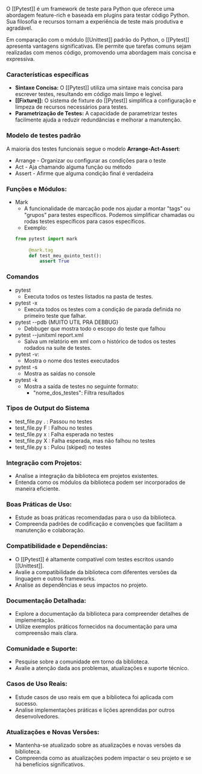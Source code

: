 O [[Pytest]] é um framework de teste para Python que oferece uma abordagem feature-rich e baseada em plugins para testar código Python. Sua filosofia e recursos tornam a experiência de teste mais produtiva e agradável.

Em comparação com o módulo [[Unittest]] padrão do Python, o [[Pytest]] apresenta vantagens significativas. Ele permite que tarefas comuns sejam realizadas com menos código, promovendo uma abordagem mais concisa e expressiva.

### Características específicas

- **Sintaxe Concisa:** O [[Pytest]] utiliza uma sintaxe mais concisa para escrever testes, resultando em código mais limpo e legível.
- **[[Fixture]]:** O sistema de fixture do [[Pytest]] simplifica a configuração e limpeza de recursos necessários para testes.
- **Parametrização de Testes:** A capacidade de parametrizar testes facilmente ajuda a reduzir redundâncias e melhorar a manutenção.

### Modelo de testes padrão

A maioria dos testes funcionais segue o modelo **Arrange-Act-Assert**:
- Arrange - Organizar ou configurar as condições para o teste
- Act - Aja chamando alguma função ou método
- Assert - Afirme que alguma condição final é verdadeira

### **Funções e Módulos:**

- Mark
	- A funcionalidade de marcação pode nos ajudar a montar "tags" ou "grupos" para testes específicos. Podemos simplificar chamadas ou rodas testes específicos para casos específicos.
	- Exemplo:
	```python
	from pytest import mark
		  
		 @mark.tag
		 def test_meu_quinto_test():
			 assert True 
	```

### Comandos

- pytest
	- Executa todos os testes listados na pasta de testes.
- pytest -x 
	- Executa todos os testes com a condição de parada definida no primeiro teste que falhar.
- pytest --pdb {MUITO UTIL PRA DEBBUG}
	- Debbuger que mostra todo o escopo do teste que falhou
- pytest --junitxml report.xml
	- Salva um relatório em xml com o histórico de todos os testes rodados na suíte de testes.
- pytest -v: 
	- Mostra o nome dos testes executados
- pytest -s
	- Mostra as saídas no console
- pytest -k
	- Mostra a saída de testes no seguinte formato:
		- "nome_dos_testes": Filtra resultados

### Tipos de Output do Sistema

- test_file.py .  : Passou no testes
- test_file.py F : Falhou no testes
- test_file.py x : Falha esperada no testes
- test_file.py X : Falha esperada, mas não falhou no testes
- test_file.py s : Pulou (skiped) no testes

### **Integração com Projetos:**

- Analise a integração da biblioteca em projetos existentes.
- Entenda como os módulos da biblioteca podem ser incorporados de maneira eficiente.
### **Boas Práticas de Uso:**

- Estude as boas práticas recomendadas para o uso da biblioteca.
- Compreenda padrões de codificação e convenções que facilitam a manutenção e colaboração.

### **Compatibilidade e Dependências:**

 - O [[Pytest]] é altamente compatível com testes escritos usando [[Unittest]].
- Avalie a compatibilidade da biblioteca com diferentes versões da linguagem e outros frameworks.
- Analise as dependências e seus impactos no projeto.
###  **Documentação Detalhada:**

- Explore a documentação da biblioteca para compreender detalhes de implementação.
- Utilize exemplos práticos fornecidos na documentação para uma compreensão mais clara.
###  **Comunidade e Suporte:**

- Pesquise sobre a comunidade em torno da biblioteca.
- Avalie a atenção dada aos problemas, atualizações e suporte técnico.
###  **Casos de Uso Reais:**

- Estude casos de uso reais em que a biblioteca foi aplicada com sucesso.
- Analise implementações práticas e lições aprendidas por outros desenvolvedores.
###  **Atualizações e Novas Versões:**

- Mantenha-se atualizado sobre as atualizações e novas versões da biblioteca.
- Compreenda como as atualizações podem impactar o seu projeto e se há benefícios significativos.